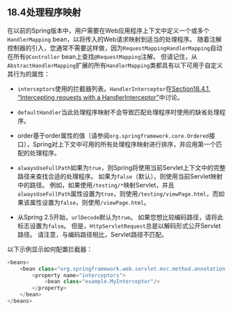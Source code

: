 ## 18.4处理程序映射

在以前的Spring版本中，用户需要在Web应用程序上下文中定义一个或多个`HandlerMapping` bean，以将传入的Web请求映射到适当的处理程序。 随着注解控制器的引入，您通常不需要这样做，因为`RequestMappingHandlerMapping`自动在所有`@Controller` bean上查找`@RequestMapping`注解。 但请记住，从`AbstractHandlerMapping`扩展的所有`HandlerMapping`类都具有以下可用于自定义其行为的属性：

* `interceptors`使用的拦截器列表。`HandlerInterceptor`在[Section18.4.1, “Intercepting requests with a HandlerInterceptor”](https://docs.spring.io/spring/docs/5.0.0.M5/spring-framework-reference/html/mvc.html#mvc-handlermapping-interceptor)中讨论。

* `defaultHandler`当此处理程序映射不会导致匹配处理程序时使用的缺省处理程序。

* order基于order属性的值（请参阅`org.springframework.core.Ordered`接口），Spring对上下文中可用的所有处理程序映射进行排序，并应用第一个匹配的处理程序。

* `alwaysUseFullPath`如果为`true`，则Spring将使用当前Servlet上下文中的完整路径来查找合适的处理程序。 如果为`false`（默认），则使用当前Servlet映射中的路径。 例如，如果使用`/testing/*`映射Servlet，并且`alwaysUseFullPath`属性设置为`true`，则使用`/testing/viewPage.html`，而如果该属性设置为`false`，则使用`/viewPage.html`。

* 从Spring 2.5开始，`urlDecode`默认为`true`。 如果您想比较编码路径，请将此标志设置为`false`。 但是，`HttpServletRequest`总是以解码形式公开Servlet路径。 请注意，与编码路径相比，Servlet路径不匹配。

以下示例显示如何配置拦截器：

```java
<beans>
    <bean class="org.springframework.web.servlet.mvc.method.annotation.RequestMappingHandlerMapping">
        <property name="interceptors">
            <bean class="example.MyInterceptor"/>
        </property>
    </bean>
</beans>
```




